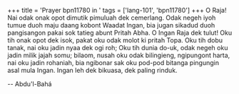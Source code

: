 +++
title = 'Prayer bpn11780 in '
tags = ['lang-101', 'bpn11780']
+++
O Raja! Nai odak onak opot dimutik pimuluah dek cemerlang. Odak negeh iyoh tumue duoh maju daang kobont Waadat Ingan, bia jugan sikadud duoh pangisangon pakai sok tatieg abunt Pritah Abha.
O Ingan Raja dek tulut! Oku tih onak opot dek isok, pakat oku odak molot ki pritah Topa. Oku tih dobu tanak, nai oku jadin nyaa dek ogi roh; Oku tih dunia do-uk, odak negeh oku jadin milik jajah somu; bilaom, nusah oku odak bilingieng, ngipungont harta, nai oku jadin rohaniah, bia ngibonar sak oku pod-pod bitanga pingungin asal mula Ingan.
Ingan leh dek bikuasa, dek paling rinduk.

-- Abdu'l-Bahá
